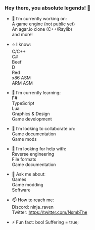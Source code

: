 ### Hey there, you absolute legends! 👋

- 🔭 I’m currently working on: <br />
A game engine (not public yet) <br />
An agar.io clone (C++/Raylib) <br />
and more! <br />

- ⭐ I know: <br />
C/C++ <br />
C# <br />
Beef <br />
D <br />
Red <br />
x86 ASM <br />
ARM ASM <br />

- 🌱 I’m currently learning: <br />
F# <br />
TypeScript <br />
Lua <br />
Graphics & Design <br />
Game development <br />

- 👯 I’m looking to collaborate on: <br />
Game documentation <br />
Game mods <br />

- 🤔 I’m looking for help with: <br />
Reverse engineering <br />
File formats <br />
Game documentation <br />

- 💬 Ask me about: <br />
Games <br />
Game modding <br />
Software <br />

- 📫 How to reach me: <br />
Discord: ninja_raven <br />
Twitter: https://twitter.com/NsmbThe <br />

- ⚡ Fun fact:
bool Suffering = true; <br />
